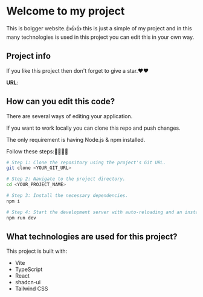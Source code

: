# Welcome to my project

This is bolgger website.👍👍👍 this is just a simple of my project and in this many technologies is used in this project you can edit this in your own way.

## Project info

If you like this project then don't forget to give a star.❤️❤️

**URL**: 

## How can you edit this code?

There are several ways of editing your application.

If you want to work locally you can clone this repo and push changes.

The only requirement is having Node.js & npm installed.

Follow these steps:🙋🙋🙋🙋

```sh
# Step 1: Clone the repository using the project's Git URL.
git clone <YOUR_GIT_URL>

# Step 2: Navigate to the project directory.
cd <YOUR_PROJECT_NAME>

# Step 3: Install the necessary dependencies.
npm i

# Step 4: Start the development server with auto-reloading and an instant preview.
npm run dev
```
## What technologies are used for this project?

This project is built with:

- Vite
- TypeScript
- React
- shadcn-ui
- Tailwind CSS
